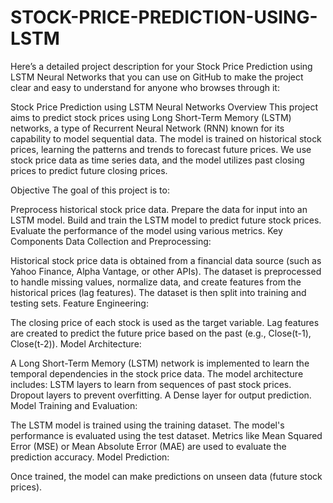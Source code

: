 # STOCK-PRICE-PREDICTION-USING-LSTM


Here’s a detailed project description for your Stock Price Prediction using LSTM Neural Networks that you can use on GitHub to make the project clear and easy to understand for anyone who browses through it:

Stock Price Prediction using LSTM Neural Networks
Overview
This project aims to predict stock prices using Long Short-Term Memory (LSTM) networks, a type of Recurrent Neural Network (RNN) known for its capability to model sequential data. The model is trained on historical stock prices, learning the patterns and trends to forecast future prices. We use stock price data as time series data, and the model utilizes past closing prices to predict future closing prices.

Objective
The goal of this project is to:

Preprocess historical stock price data.
Prepare the data for input into an LSTM model.
Build and train the LSTM model to predict future stock prices.
Evaluate the performance of the model using various metrics.
Key Components
Data Collection and Preprocessing:

Historical stock price data is obtained from a financial data source (such as Yahoo Finance, Alpha Vantage, or other APIs).
The dataset is preprocessed to handle missing values, normalize data, and create features from the historical prices (lag features).
The dataset is then split into training and testing sets.
Feature Engineering:

The closing price of each stock is used as the target variable.
Lag features are created to predict the future price based on the past (e.g., Close(t-1), Close(t-2)).
Model Architecture:

A Long Short-Term Memory (LSTM) network is implemented to learn the temporal dependencies in the stock price data.
The model architecture includes:
LSTM layers to learn from sequences of past stock prices.
Dropout layers to prevent overfitting.
A Dense layer for output prediction.
Model Training and Evaluation:

The LSTM model is trained using the training dataset.
The model's performance is evaluated using the test dataset.
Metrics like Mean Squared Error (MSE) or Mean Absolute Error (MAE) are used to evaluate the prediction accuracy.
Model Prediction:

Once trained, the model can make predictions on unseen data (future stock prices).
